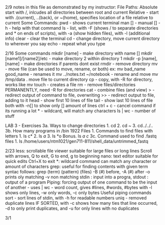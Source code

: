 2/9
notes in this file as demonstrated by my instructor:
File Paths:
    Absolute start with /, inlcudes all directories between root and current
    Relative - start with .(current), ..(back), or ~(home), specifies location of a file relative to current
 Some Commands: 
    pwd - shows current terminal
    man [] - manual
    [] -h - help with that command
    ls - list, with -F (shows / to separate directories and * on ends of scripts), with -a (show hidden files), with -l (additional info)
    clear - clear the terminal
    cd - change directory, move current directory to wherever you say
    echo - repeat what you type

2/16
Some commands
    mkdir [name] - make directory with name []
    mkdir [name1]/[name2]/etc - make directory 2 within directory 1
    mkdir -p [name],[name] - make directories if parents dont exist
    rmdir - remove directory
    mv - move file (can be used to move, rename, or both)
        ex: mv bad_name good_name      - renames it
            mv ../notes.txt ~/notebook  - rename and move
            mv /tmp/data . move file to current directory
    cp - copy, with -R for directory, works like mv
    touch - creates a file
    rm - remove files/directories PERMANENTLY,
        need -R for directories
    cat - combine files (and view)
    > - redirect output of command to file, overwriting
    >> - redirect output to file, adding to it
    head - show first 10 lines of file
    tail - show last 10 lines of file
        both with -n[] to show only [] amount of lines
    ctrl + c - cancel command if its running a lot
    * - wildcard, will match any characters
    ls | wc - number of stuff
    

LAB 3 - Exercises
    3a. Ways to change directories 
        1. cd
        2. cd ~
        3. cd../../..
    3b. How many programs in /bin
        1922 Files
    1. Commands to find files with letters
        1. ls c*
        2. ls *a*
        3. ls *o
        Bonus. ls *a* *c*
    3c. Command used to find .fastq files
        1. ls /home/users/ntm1021/gen711-811/shell_data/untrimmed_fastq

2/23
less: scrollable file viewer
    suitable for large files or long lines
    Scroll with arrows, Q to exit, G to end, g to beginning
nano: text editor
    suitable for quick edits
    Ctrl+X to exit
*: wildcard command
    can match any character or amount of characters
grep: useful for finding contents with given term
    syntac follows: grep (term) (pattern) (files)
    -B (#) before, -A (#) after
    -o prints oly matching
    -v non matching
 stdin : input into a progra,
 stdout : output of a program
 Piping: forcing output of one command to be the input of another - uses |
 wc - word count, gives #lines, #words, #bytes
    with -l shows only lines, -w only words, -c only bytes
 Useful piping commands
 sort - sort lines of stdin, 
     with -h for readable numbers
 uniq - removed duplicate lines IF SORTED, 
     with -c shows how many ties that line occurred, -d to only print duplicates, and -u for only lines with no duplicates

3/1

